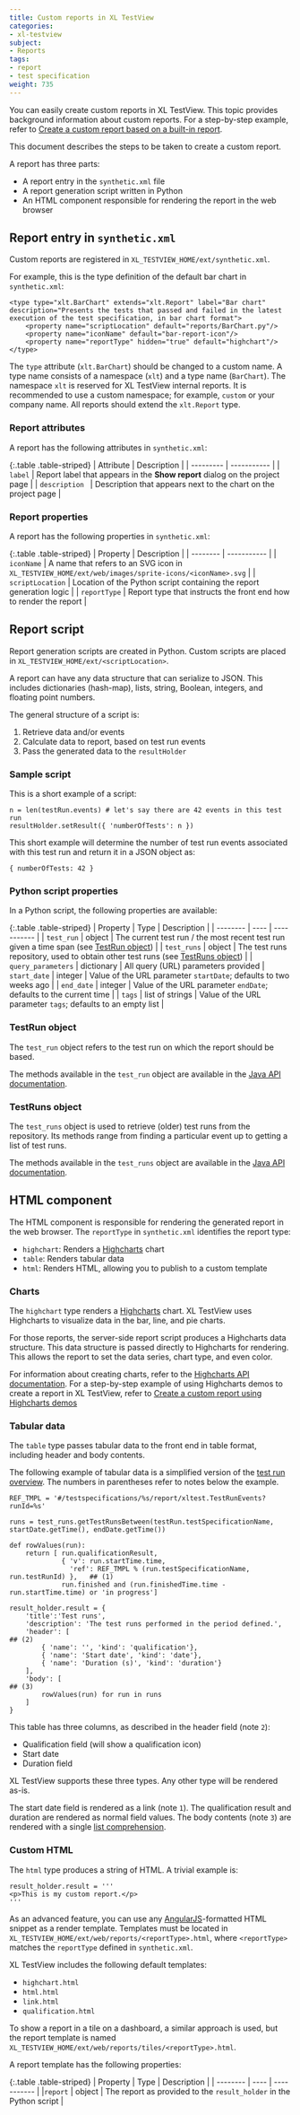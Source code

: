 ```yaml
---
title: Custom reports in XL TestView
categories:
- xl-testview
subject:
- Reports
tags:
- report
- test specification
weight: 735
---
```


You can easily create custom reports in XL TestView. This topic provides background information about custom reports. For a step-by-step example, refer to [Create a custom report based on a built-in report](/xl-testview/how-to/create-a-custom-report.html).

This document describes the steps to be taken to create a custom report.

A report has three parts:

* A report entry in the `synthetic.xml` file
* A report generation script written in Python
* An HTML component responsible for rendering the report in the web browser

## Report entry in `synthetic.xml`

Custom reports are registered in `XL_TESTVIEW_HOME/ext/synthetic.xml`.

For example, this is the type definition of the default bar chart in `synthetic.xml`:

    <type type="xlt.BarChart" extends="xlt.Report" label="Bar chart" description="Presents the tests that passed and failed in the latest execution of the test specification, in bar chart format">
        <property name="scriptLocation" default="reports/BarChart.py"/>
        <property name="iconName" default="bar-report-icon"/>
        <property name="reportType" hidden="true" default="highchart"/>
    </type>

The `type` attribute (`xlt.BarChart`) should be changed to a custom name. A type name consists of a namespace (`xlt`) and a type name (`BarChart`). The namespace `xlt` is reserved for XL TestView internal reports. It is recommended to use a custom namespace; for example, `custom` or your company name. All reports should extend the `xlt.Report` type.

### Report attributes

A report has the following attributes in `synthetic.xml`:

{:.table .table-striped}
| Attribute | Description |
| --------- | ----------- |
| `label` | Report label that appears in the **Show report** dialog on the project page |
| `description ` | Description that appears next to the chart on the project page |

### Report properties

A report has the following properties in `synthetic.xml`:

{:.table .table-striped}
| Property | Description |
| -------- | ----------- |
| `iconName` | A name that refers to an SVG icon in `XL_TESTVIEW_HOME/ext/web/images/sprite-icons/<iconName>.svg` |
| `scriptLocation` | Location of the Python script containing the report generation logic |
| `reportType` | Report type that instructs the front end how to render the report |

## Report script

Report generation scripts are created in Python. Custom scripts are placed in `XL_TESTVIEW_HOME/ext/<scriptLocation>`.

A report can have any data structure that can serialize to JSON. This includes dictionaries (hash-map), lists, string, Boolean, integers, and floating point numbers.

The general structure of a script is:

1. Retrieve data and/or events
1. Calculate data to report, based on test run events
1. Pass the generated data to the `resultHolder`

### Sample script

This is a short example of a script:

    n = len(testRun.events) # let's say there are 42 events in this test run
    resultHolder.setResult({ 'numberOfTests': n })

This short example will determine the number of test run events associated with this test run and return it in a JSON object as:

    { numberOfTests: 42 }

### Python script properties

In a Python script, the following properties are available:

{:.table .table-striped}
| Property | Type | Description |
| -------- | ---- | ----------- |
| `test_run` | object | The current test run / the most recent test run given a time span (see [TestRun object](#testrun-object)) |
| `test_runs` | object | The test runs repository, used to obtain other test runs (see [TestRuns object](#testruns-object)) |
| `query_parameters` | dictionary | All query (URL) parameters provided
| `start_date` | integer | Value of the URL parameter `startDate`; defaults to two weeks ago |
| `end_date` | integer | Value of the URL parameter `endDate`; defaults to the current time |
| `tags` | list of strings | Value of the URL parameter `tags`; defaults to an empty list |

### TestRun object

The `test_run` object refers to the test run on which the report should be based.

The methods available in the `test_run` object are available in the [Java API documentation](https://docs.xebialabs.com/generated/xl-testview/1.3.x/javadoc/com/xebialabs/xlt/plugin/api/testrun/TestRun.html).

### TestRuns object

The `test_runs` object is used to retrieve (older) test runs from the repository. Its methods range from finding a particular event up to getting a list of test runs.

The methods available in the `test_runs` object are available in the [Java API documentation](https://docs.xebialabs.com/generated/xl-testview/1.3.x/javadoc/com/xebialabs/xlt/plugin/api/testrun/TestRunsRepository.html).

## HTML component

The HTML component is responsible for rendering the generated report in the web browser. The `reportType` in `synthetic.xml` identifies the report type:

* `highchart`: Renders a [Highcharts](http://highcharts.com) chart
* `table`: Renders tabular data
* `html`: Renders HTML, allowing you to publish to a custom template

### Charts

The `highchart` type renders a [Highcharts](http://highcharts.com) chart. XL TestView uses Highcharts to visualize data in the bar, line, and pie charts.

For those reports, the server-side report script produces a Highcharts data structure. This data structure is passed directly to Highcharts for rendering. This allows the report to set the data series, chart type, and even color.

For information about creating charts, refer to the [Highcharts API documentation](http://api.highcharts.com/highcharts). For a step-by-step example of using Highcharts demos to create a report in XL TestView, refer to [Create a custom report using Highcharts demos](/xl-testview/how-to/create-a-custom-report-using-highcharts-demos.html)

### Tabular data

The `table` type passes tabular data to the front end in table format, including header and body contents.

The following example of tabular data is a simplified version of the [test run overview](/xl-testview/concept/reports.html#test-run-overview). The numbers in parentheses refer to notes below the example.

	REF_TMPL = '#/testspecifications/%s/report/xltest.TestRunEvents?runId=%s'

	runs = test_runs.getTestRunsBetween(testRun.testSpecificationName, startDate.getTime(), endDate.getTime())

	def rowValues(run):
	    return [ run.qualificationResult,
	             { 'v': run.startTime.time,
	               'ref': REF_TMPL % (run.testSpecificationName, run.testRunId) },   ## (1)
	             run.finished and (run.finishedTime.time - run.startTime.time) or 'in progress']

	result_holder.result = {
	    'title':'Test runs',
	    'description': 'The test runs performed in the period defined.',
	    'header': [                                                                  ## (2)
	        { 'name': '', 'kind': 'qualification'},
	        { 'name': 'Start date', 'kind': 'date'},
	        { 'name': 'Duration (s)', 'kind': 'duration'}
	    ],
	    'body': [                                                                    ## (3)
	        rowValues(run) for run in runs
	    ]
	}

This table has three columns, as described in the header field (note `2`):

* Qualification field (will show a qualification icon)
* Start date
* Duration field

XL TestView supports these three types. Any other type will be rendered as-is.

The start date field is rendered as a link (note `1`). The qualification result and duration are rendered as normal field values. The body contents (note `3`) are rendered with a single [list comprehension](https://docs.python.org/2/tutorial/datastructures.html#list-comprehensions).

### Custom HTML

The `html` type produces a string of HTML. A trivial example is:

    result_holder.result = '''
    <p>This is my custom report.</p>
    '''

As an advanced feature, you can use any [AngularJS](https://angularjs.org/)-formatted HTML snippet as a render template. Templates must be located in `XL_TESTVIEW_HOME/ext/web/reports/<reportType>.html`, where `<reportType>` matches the `reportType` defined in `synthetic.xml`.

XL TestView includes the following default templates:

* `highchart.html`
* `html.html`
* `link.html`
* `qualification.html`

To show a report in a tile on a dashboard, a similar approach is used, but the report template is named `XL_TESTVIEW_HOME/ext/web/reports/tiles/<reportType>.html`.

A report template has the following properties:

{:.table .table-striped}
| Property | Type | Description |
| -------- | ---- | ----------- |
|`report`  | object | The report as provided to the `result_holder` in the Python script |
